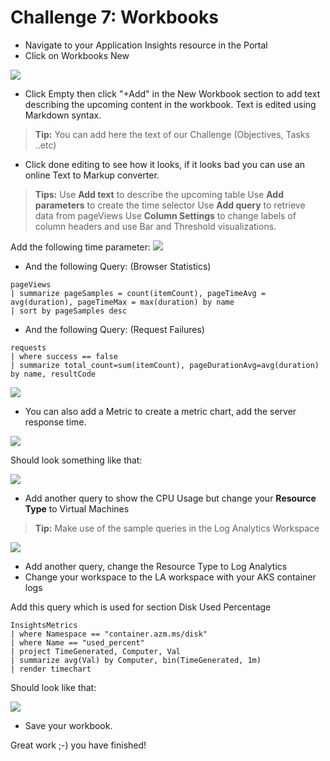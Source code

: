 
# Challenge 7: Workbooks

- Navigate to your Application Insights resource in the Portal
- Click on Workbooks New

![](https://github.com/msghaleb/AzureMonitorHackathon/raw/master/images/image145.png)

- Click Empty then click "+Add" in the New Workbook section to add text describing the upcoming content in the workbook. Text is edited using Markdown syntax.

>**Tip:** You can add here the text of our Challenge (Objectives, Tasks ..etc)
  
- Click done editing to see how it looks, if it looks bad you can use an online Text to Markup converter.
  
>**Tips:**
Use **Add text** to describe the upcoming table
Use **Add parameters** to create the time selector
Use **Add query** to retrieve data from pageViews
Use **Column Settings** to change labels of column headers and use Bar and Threshold visualizations.

Add the following time parameter:
![](https://github.com/msghaleb/AzureMonitorHackathon/raw/master/images/image146.png)  
- And the following Query: (Browser Statistics)  
```
pageViews
| summarize pageSamples = count(itemCount), pageTimeAvg = avg(duration), pageTimeMax = max(duration) by name
| sort by pageSamples desc
```    
- And the following Query: (Request Failures)  
```
requests
| where success == false
| summarize total_count=sum(itemCount), pageDurationAvg=avg(duration) by name, resultCode
```

![](https://github.com/msghaleb/AzureMonitorHackathon/raw/master/images/image148.png)
- You can also add a Metric to create a metric chart, add the server response time.

![](https://github.com/msghaleb/AzureMonitorHackathon/raw/master/images/image148_2.png)
  
Should look something like that:
  
![](https://github.com/msghaleb/AzureMonitorHackathon/raw/master/images/image148_3.png)

- Add another query to show the CPU Usage but change your **Resource Type** to Virtual Machines  

>**Tip:** Make use of the sample queries in the Log Analytics Workspace

![](https://github.com/msghaleb/AzureMonitorHackathon/raw/master/images/image149.png)  
- Add another query, change the Resource Type to Log Analytics
- Change your workspace to the LA workspace with your AKS container logs
 
Add this query which is used for section Disk Used Percentage
```
InsightsMetrics
| where Namespace == "container.azm.ms/disk" 
| where Name == "used_percent"
| project TimeGenerated, Computer, Val 
| summarize avg(Val) by Computer, bin(TimeGenerated, 1m)
| render timechart
```
  

Should look like that:

![](https://github.com/msghaleb/AzureMonitorHackathon/raw/master/images/image150.png)
 

- Save your workbook.

Great work ;-) you have finished!
